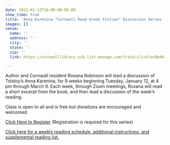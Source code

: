 ```yaml
---
date: 2021-01-12T16:00:00-05:00
show_time: true
title: 'Anna Karenina "Cornwall Read Great Fiction" Discussion Series '
images: []
venue:
  name: ''
  address: ''
  city: ''
  state: ''
  zip: ''
  link: https://cornwalllibrary.us8.list-manage.com/track/click?u=9b4b764a8f2893f5e08a384b2&id=33bfe2f1b2&e=217a1ac72f

---
```

Author and Cornwall resident Roxana Robinson will lead a discussion of Tolstoy’s Anna Karenina, for 9 weeks beginning Tuesday, January 12, at 4 pm through March 9. Each week, through Zoom meetings, Roxana will read a short excerpt from the book, and then lead a discussion of the week’s reading.

Class is open to all and is free but donations are encouraged and welcomed.

[Click Here to Register](https://cornwalllibrary.us8.list-manage.com/track/click?u=9b4b764a8f2893f5e08a384b2&id=33bfe2f1b2&e=217a1ac72f) (Registration is required for this series) 

[Click here for a weekly reading schedule, additional instructions, and supplemental reading list. ](/uploads/anna-karenina-by-leo-tolstoy-translated-by-pevear-and-volokhonsky.pdf)